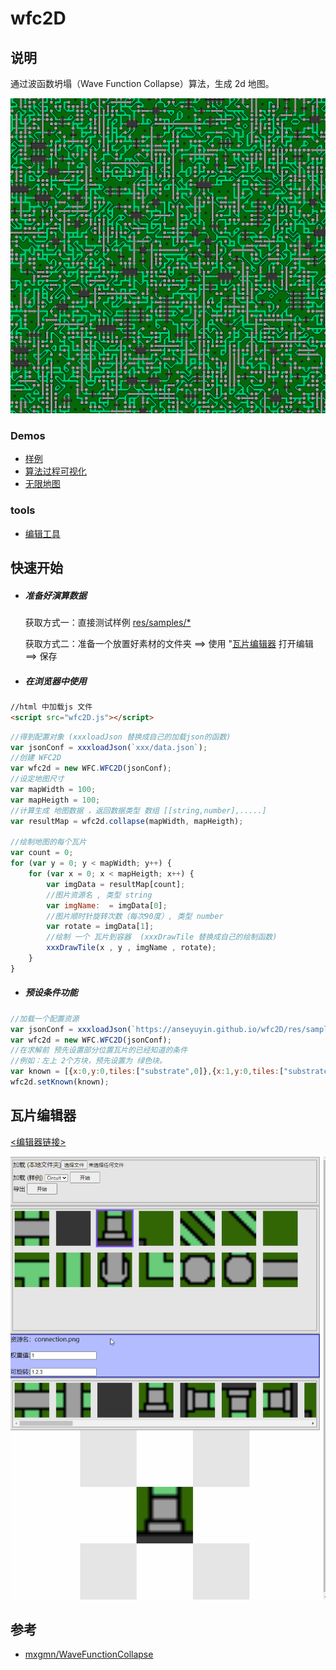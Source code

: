 # wfc2D
## 说明
通过波函数坍塌（Wave Function Collapse）算法，生成 2d 地图。

[![image](./res/info/cover.png)](https://anseyuyin.github.io/wfc2D/demos/2DMapExample/)

### Demos
- [样例](https://anseyuyin.github.io/wfc2D/demos/2DMapExample/) 
- [算法过程可视化](https://anseyuyin.github.io/wfc2D/demos/algorithmVisualization/) 
- [无限地图](https://anseyuyin.github.io/wfc2D/demos/endlessMap/build/web-desktop/) 

### tools
- [编辑工具](https://anseyuyin.github.io/wfc2D/demos/2DMapEditor/) 
## 快速开始
- ##### 准备好演算数据
    获取方式一：直接测试样例 [res/samples/*](https://github.com/anseyuyin/wfc2D/blob/main/res/samples/)

    获取方式二：准备一个放置好素材的文件夹 ==> 使用 "[瓦片编辑器](https://github.com/anseyuyin/wfc2D/blob/main/demos/2DMapEditor/README.md) 打开编辑 ==> 保存

- ##### 在浏览器中使用
````html
//html 中加载js 文件
<script src="wfc2D.js"></script>
````
````javascript
//得到配置对象 (xxxloadJson 替换成自己的加载json的函数)
var jsonConf = xxxloadJson(`xxx/data.json`);
//创建 WFC2D
var wfc2d = new WFC.WFC2D(jsonConf);
//设定地图尺寸
var mapWidth = 100;
var mapHeigth = 100;
//计算生成 地图数据 ，返回数据类型 数组 [[string,number],.....]
var resultMap = wfc2d.collapse(mapWidth, mapHeigth);

//绘制地图的每个瓦片
var count = 0;
for (var y = 0; y < mapWidth; y++) {
    for (var x = 0; x < mapHeigth; x++) {
        var imgData = resultMap[count];
        //图片资源名 , 类型 string
        var imgName:  = imgData[0];
        //图片顺时针旋转次数（每次90度）, 类型 number 
        var rotate = imgData[1];
        //绘制 一个 瓦片到容器  (xxxDrawTile 替换成自己的绘制函数)
        xxxDrawTile(x , y , imgName , rotate);
    }
}

````
- ##### 预设条件功能
````javascript
//加载一个配置资源
var jsonConf = xxxloadJson(`https://anseyuyin.github.io/wfc2D/res/samples/Circuit/data.json`);
var wfc2d = new WFC.WFC2D(jsonConf);
//在求解前 预先设置部分位置瓦片的已经知道的条件
//例如：左上 2个方块，预先设置为 绿色块。
var known = [{x:0,y:0,tiles:["substrate",0]},{x:1,y:0,tiles:["substrate",0]}];
wfc2d.setKnown(known);


````


## 瓦片编辑器
[<编辑器链接>](https://anseyuyin.github.io/wfc2D/demos/2DMapEditor/)

[![image](./res/info/editor_course.gif)](https://anseyuyin.github.io/wfc2D/demos/2DMapEditor/)

## 参考

- [mxgmn/WaveFunctionCollapse](https://github.com/mxgmn/WaveFunctionCollapse)

